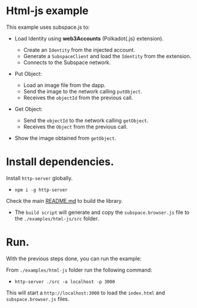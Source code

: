 # Html-js example

This example uses subspace.js to:

- Load Identity using **web3Accounts** (Polkadot{.js} extension).

  - Create an `Identity` from the injected account.
  - Generate a `SubspaceClient` and load the `Identity` from the extension.
  - Connects to the Subspace network.

- Put Object:

  - Load an image file from the dapp.
  - Send the image to the network calling `putObject`.
  - Receives the `objectId` from the previous call.

- Get Object:

  - Send the `objectId` to the network calling `getObject`.
  - Receives the `Object` from the previous call.

- Show the image obtained from `getObject`.

# Install dependencies.

Install `http-server` globally.

- `npm i -g http-server`

Check the main [README.md](/README.md) to build the library.

- The `build script` will generate and copy the `subspace.browser.js` file to the `./examples/html-js/src` folder.

# Run.

With the previous steps done, you can run the example:

From `./examples/html-js` folder run the following command:

- `http-server ./src -a localhost -p 3000`

This will start a `http://localhost:3000` to load the `index.html` and `subspace.browser.js` files.
